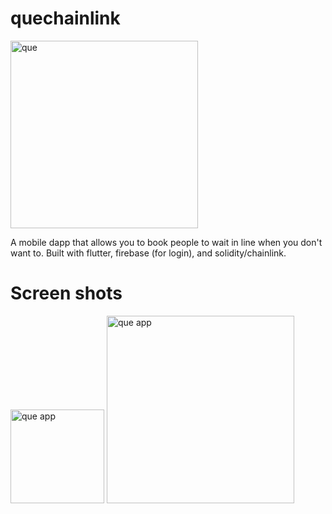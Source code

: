 # quechainlink
<img src="https://user-images.githubusercontent.com/41366455/169772422-2f0ba7c5-664a-4ecb-97f2-0556ed81e294.png" alt="que" width="300"/>

A mobile dapp that allows you to book people to wait in line when you don't want to. Built with flutter, firebase (for login), and solidity/chainlink.

# Screen shots
<img src="https://user-images.githubusercontent.com/41366455/170141562-2a234fa0-3e82-4697-acaf-fa13c7b07aa0.png" alt="que app" width="150"/>

<img src="https://user-images.githubusercontent.com/41366455/170189926-d7024342-e82d-4a73-a155-357e9ef50cee.png" alt="que app" width="300"/>
